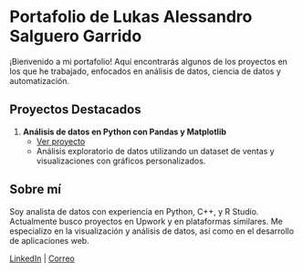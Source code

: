 # Portafolio de Lukas Alessandro Salguero Garrido

¡Bienvenido a mi portafolio! Aquí encontrarás algunos de los proyectos en los que he trabajado, enfocados en análisis de datos, ciencia de datos y automatización.

## Proyectos Destacados

1. **Análisis de datos en Python con Pandas y Matplotlib**  
   - [Ver proyecto](./proyecto-1)
   - Análisis exploratorio de datos utilizando un dataset de ventas y visualizaciones con gráficos personalizados.

## Sobre mí

Soy analista de datos con experiencia en Python, C++, y R Studio. Actualmente busco proyectos en Upwork y en plataformas similares. Me especializo en la visualización y análisis de datos, así como en el desarrollo de aplicaciones web.

[LinkedIn](https://www.linkedin.com/) | [Correo](mailto:jorge@example.com)



